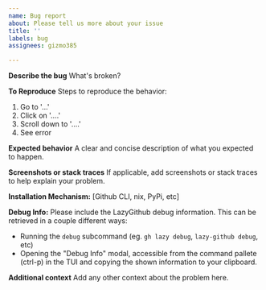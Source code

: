 ```yaml
---
name: Bug report
about: Please tell us more about your issue
title: ''
labels: bug
assignees: gizmo385

---
```


**Describe the bug**
What's broken?

**To Reproduce**
Steps to reproduce the behavior:
1. Go to '...'
2. Click on '....'
3. Scroll down to '....'
4. See error

**Expected behavior**
A clear and concise description of what you expected to happen.

**Screenshots or stack traces**
If applicable, add screenshots or stack traces to help explain your problem.

**Installation Mechanism:** [Github CLI, nix, PyPi, etc]

**Debug Info:**
Please include the LazyGithub debug information. This can be retrieved in a couple different ways:
- Running the `debug` subcommand (eg. `gh lazy debug`, `lazy-github debug`, etc)
- Opening the "Debug Info" modal, accessible from the command pallete (ctrl-p) in the TUI and copying the shown information to your clipboard.

**Additional context**
Add any other context about the problem here.
